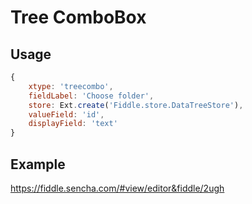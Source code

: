 # Tree ComboBox
## Usage

```javascript
{
	xtype: 'treecombo',
	fieldLabel: 'Choose folder',
	store: Ext.create('Fiddle.store.DataTreeStore'),
	valueField: 'id',
	displayField: 'text'
}
```

## Example
https://fiddle.sencha.com/#view/editor&fiddle/2ugh
